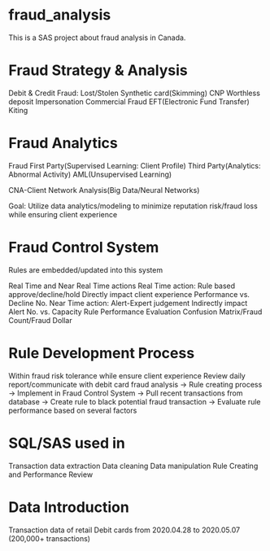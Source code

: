 # fraud_analysis
This is a SAS project about fraud analysis in Canada.

# Fraud Strategy & Analysis
Debit & Credit Fraud:
Lost/Stolen
Synthetic card(Skimming)
CNP
Worthless deposit
Impersonation
Commercial Fraud
  EFT(Electronic Fund Transfer)
  Kiting

# Fraud Analytics
Fraud
  First Party(Supervised Learning: Client Profile)
  Third Party(Analytics: Abnormal Activity)
AML(Unsupervised Learning)

CNA-Client Network Analysis(Big Data/Neural Networks)

Goal: Utilize data analytics/modeling to minimize reputation risk/fraud loss while ensuring client experience

# Fraud Control System
Rules are embedded/updated into this system

Real Time and Near Real Time actions
  Real Time action: Rule based approve/decline/hold
    Directly impact client experience
    Performance vs. Decline No.
  Near Time action: Alert-Expert judgement
    Indirectly impact
    Alert No. vs. Capacity
Rule Performance Evaluation
  Confusion Matrix/Fraud Count/Fraud Dollar

# Rule Development Process
  Within fraud risk tolerance while ensure client experience
  Review daily report/communicate with debit card fraud analysis -> Rule creating process -> Implement in Fraud Control System -> Pull recent transactions from database -> Create rule to black potential fraud transaction -> Evaluate rule performance based on several factors

# SQL/SAS used in 
Transaction data extraction
Data cleaning
Data manipulation
Rule Creating and Performance Review

# Data Introduction
Transaction data of retail Debit cards from 2020.04.28 to 2020.05.07 (200,000+ transactions)


    
    
    
    
    
